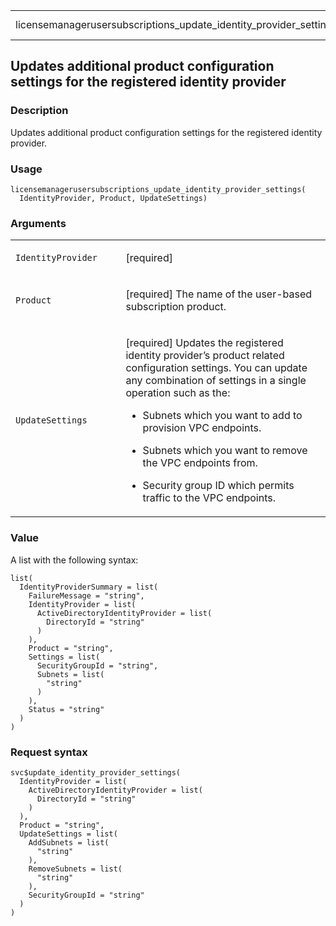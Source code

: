 <table style="width: 100%;">
<tbody>
<tr class="odd">
<td>licensemanagerusersubscriptions_update_identity_provider_settings</td>
<td style="text-align: right;">R Documentation</td>
</tr>
</tbody>
</table>

## Updates additional product configuration settings for the registered identity provider

### Description

Updates additional product configuration settings for the registered
identity provider.

### Usage

    licensemanagerusersubscriptions_update_identity_provider_settings(
      IdentityProvider, Product, UpdateSettings)

### Arguments

<table>
<colgroup>
<col style="width: 35%" />
<col style="width: 65%" />
</colgroup>
<tbody>
<tr class="odd">
<td><code
id="licensemanagerusersubscriptions_update_identity_provider_settings_:_IdentityProvider">IdentityProvider</code></td>
<td><p>[required]</p></td>
</tr>
<tr class="even">
<td><code
id="licensemanagerusersubscriptions_update_identity_provider_settings_:_Product">Product</code></td>
<td><p>[required] The name of the user-based subscription
product.</p></td>
</tr>
<tr class="odd">
<td><code
id="licensemanagerusersubscriptions_update_identity_provider_settings_:_UpdateSettings">UpdateSettings</code></td>
<td><p>[required] Updates the registered identity provider’s product
related configuration settings. You can update any combination of
settings in a single operation such as the:</p>
<ul>
<li><p>Subnets which you want to add to provision VPC
endpoints.</p></li>
<li><p>Subnets which you want to remove the VPC endpoints from.</p></li>
<li><p>Security group ID which permits traffic to the VPC
endpoints.</p></li>
</ul></td>
</tr>
</tbody>
</table>

### Value

A list with the following syntax:

    list(
      IdentityProviderSummary = list(
        FailureMessage = "string",
        IdentityProvider = list(
          ActiveDirectoryIdentityProvider = list(
            DirectoryId = "string"
          )
        ),
        Product = "string",
        Settings = list(
          SecurityGroupId = "string",
          Subnets = list(
            "string"
          )
        ),
        Status = "string"
      )
    )

### Request syntax

    svc$update_identity_provider_settings(
      IdentityProvider = list(
        ActiveDirectoryIdentityProvider = list(
          DirectoryId = "string"
        )
      ),
      Product = "string",
      UpdateSettings = list(
        AddSubnets = list(
          "string"
        ),
        RemoveSubnets = list(
          "string"
        ),
        SecurityGroupId = "string"
      )
    )
